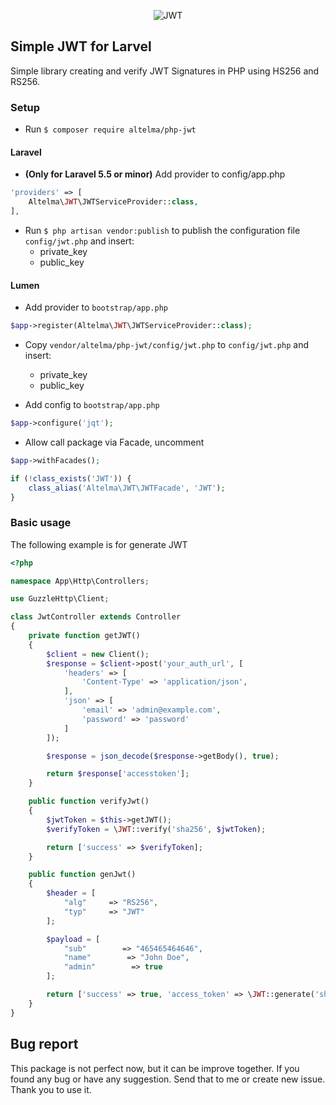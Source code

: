 <p align="center">
<img src="https://chathu.me/2017/08/28/jwt-introduction/banner.jpg" alt="JWT">
</p>

## Simple JWT for Larvel
Simple library creating and verify JWT Signatures in PHP using HS256 and RS256.

### Setup
- Run `$ composer require altelma/php-jwt`

#### Laravel

- **(Only for Laravel 5.5 or minor)** Add provider to config/app.php

```php
'providers' => [
    Altelma\JWT\JWTServiceProvider::class,
],
```

- Run `$ php artisan vendor:publish` to publish the configuration file `config/jwt.php` and insert:
    - private_key
    - public_key
    
#### Lumen

- Add provider to `bootstrap/app.php`

```php
$app->register(Altelma\JWT\JWTServiceProvider::class);
```

- Copy `vendor/altelma/php-jwt/config/jwt.php` to `config/jwt.php` and insert:
    - private_key
    - public_key

- Add config to `bootstrap/app.php`

```php
$app->configure('jqt');
```
- Allow call package via Facade, uncomment
```php
$app->withFacades();

if (!class_exists('JWT')) {
    class_alias('Altelma\JWT\JWTFacade', 'JWT');
}
```

### Basic usage

The following example is for generate JWT
```php
<?php

namespace App\Http\Controllers;

use GuzzleHttp\Client;

class JwtController extends Controller
{
    private function getJWT()
    {
        $client = new Client();
        $response = $client->post('your_auth_url', [
            'headers' => [
                'Content-Type' => 'application/json',
            ],
            'json' => [
                'email' => 'admin@example.com',
                'password' => 'password'
            ]
        ]);

        $response = json_decode($response->getBody(), true);

        return $response['accesstoken'];
    }

    public function verifyJwt()
    {
        $jwtToken = $this->getJWT();
        $verifyToken = \JWT::verify('sha256', $jwtToken);

        return ['success' => $verifyToken];
    }

    public function genJwt()
    {
        $header = [
            "alg"     => "RS256",
            "typ"     => "JWT"
        ];

        $payload = [
            "sub"        => "465465464646",
            "name"        => "John Doe",
            "admin"        => true
        ];

        return ['success' => true, 'access_token' => \JWT::generate('sha256', $header, $payload)];
    }
}
```

## Bug report
This package is not perfect now, but it can be improve together. If you found any bug or have any suggestion.
Send that to me or create new issue. Thank you to use it.
